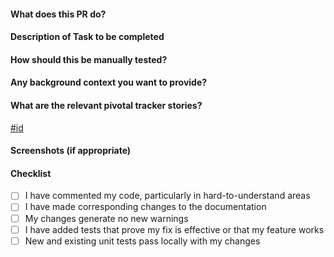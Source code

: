 #### What does this PR do?



#### Description of Task to be completed



#### How should this be manually tested?



#### Any background context you want to provide?



#### What are the relevant pivotal tracker stories?

[#id](https://www.pivotaltracker.com/n/projects/2316882/id)

#### Screenshots (if appropriate)



#### Checklist

- [ ] I have commented my code, particularly in hard-to-understand areas
- [ ] I have made corresponding changes to the documentation
- [ ] My changes generate no new warnings
- [ ] I have added tests that prove my fix is effective or that my feature works
- [ ] New and existing unit tests pass locally with my changes